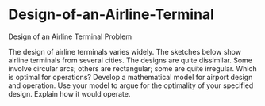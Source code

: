 # Design-of-an-Airline-Terminal
Design of an Airline Terminal
Problem	 
 	
The design of airline terminals varies widely. The sketches below show airline terminals from several cities. The designs are quite dissimilar. Some involve circular arcs; others are rectangular; some are quite irregular. Which is optimal for operations? Develop a mathematical model for airport design and operation. Use your model to argue for the optimality of your specified design. Explain how it would operate.
